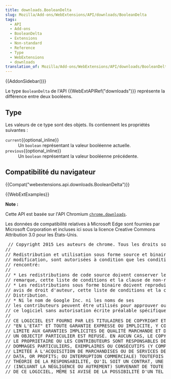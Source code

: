 ```yaml
---
title: downloads.BooleanDelta
slug: Mozilla/Add-ons/WebExtensions/API/downloads/BooleanDelta
tags:
  - API
  - Add-ons
  - BooleanDelta
  - Extensions
  - Non-standard
  - Reference
  - Type
  - WebExtensions
  - downloads
translation_of: Mozilla/Add-ons/WebExtensions/API/downloads/BooleanDelta
---
```

<div>{{AddonSidebar()}}</div>

<p>Le type <code>BooleanDelta</code> de l'API {{WebExtAPIRef("downloads")}} représente la différence entre deux booléens.</p>

<h2 id="Type">Type</h2>

<p>Les valeurs de ce type sont des objets. Ils contiennent les propriétés suivantes :</p>

<dl>
 <dt><code>current</code>{{optional_inline}}</dt>
 <dd>Un <code>boolean</code> représentant la valeur booléenne actuelle.</dd>
 <dt><code>previous</code>{{optional_inline}}</dt>
 <dd>Un <code>boolean</code> représentant la valeur booléenne précédente.</dd>
</dl>

<h2 id="Compatibilité_du_navigateur">Compatibilité du navigateur</h2>

<p>{{Compat("webextensions.api.downloads.BooleanDelta")}}</p>

<p>{{WebExtExamples}}</p>

<div class="note"><p><strong>Note :</strong></p>

<p>Cette API est basée sur l'API Chromium <a href="https://developer.chrome.com/extensions/downloads"><code>chrome.downloads</code></a>.</p>

<p>Les données de compatibilité relatives à Microsoft Edge sont fournies par Microsoft Corporation et incluses ici sous la licence Creative Commons Attribution 3.0 pour les États-Unis.</p>
</div>

<div class="hidden">
<pre> // Copyright 2015 Les auteurs de chrome. Tous les droits sont réservés.
//
// Redistribution et utilisation sous forme source et binaire, avec ou sans
// modification, sont autorisées à condition que les conditions suivantes soient
// rencontré:
//
// * Les redistributions de code source doivent conserver le copyright ci-dessus
// remarque, cette liste de conditions et la clause de non-responsabilité suivante.
// * Les redistributions sous forme binaire doivent reproduire ce qui précède
// avis de droit d'auteur, cette liste de conditions et la clause de non-responsabilité suivante // dans la documentation et / ou les autres éléments fournis avec le
// Distribution.
// * Ni le nom de Google Inc. ni les noms de ses
// les contributeurs peuvent être utilisés pour approuver ou promouvoir des produits dérivés de
// ce logiciel sans autorisation écrite préalable spécifique.
//
// CE LOGICIEL EST FOURNI PAR LES TITULAIRES DE COPYRIGHT ET LES CONTRIBUTEURS
// "EN L'ETAT" ET TOUTE GARANTIE EXPRESSE OU IMPLICITE, Y COMPRIS MAIS NON
// LIMITE AUX GARANTIES IMPLICITES DE QUALITÉ MARCHANDE ET D'ADÉQUATION À
// UN OBJECTIF PARTICULIER EST REFUSÉ. EN AUCUN CAS, LE COPYRIGHT
// LE PROPRIÉTAIRE OU LES CONTRIBUTEURS SONT RESPONSABLES DE TOUT ASSISTANCE DIRECTE, INDIRECTE, ACCESSOIRE,
// DOMMAGES PARTICULIERS, EXEMPLAIRES OU CONSÉCUTIFS (Y COMPRIS, MAIS NON
// LIMITÉE À L'ACQUISITION DE MARCHANDISES OU DE SERVICES DE SUBSTITUTION; PERTE D'USAGE,
// DATA, OR PROFITS; OU INTERRUPTION COMMERCIALE) TOUTEFOIS CAUSÉE ET SUR TOUTE
// THÉORIE DE LA RESPONSABILITÉ, QU'IL SOIT UN CONTRAT, UNE RESPONSABILITÉ STRICTE OU UN TORT
// (INCLUANT LA NÉGLIGENCE OU AUTREMENT) SURVENANT DE TOUTE MANIÈRE DE L'UTILISER
// DE CE LOGICIEL, MÊME SI AVISÉ DE LA POSSIBILITÉ D'UN TEL DOMMAGE.
</pre>
</div>
